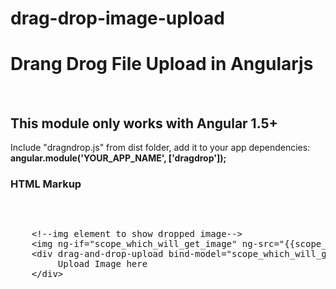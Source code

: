 # drag-drop-image-upload
<h1>Drang Drog File Upload in Angularjs</h1><br/>
<h2>This module only works with Angular 1.5+</h2>
<p>Include "dragndrop.js" from dist folder, add it to your app dependencies: <strong>angular.module('YOUR_APP_NAME', ['dragdrop']);</strong></p>

<h3>HTML Markup</h3>


<pre>
  <xmp>
    <!--img element to show dropped image-->
    <img ng-if="scope_which_will_get_image" ng-src="{{scope_which_will_get_image}}" />
    <div drag-and-drop-upload bind-model="scope_which_will_get_image" style="height:200px;width:200px;">
         Upload Image here
    </div>
</xmp>
</pre>

